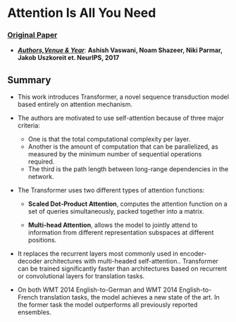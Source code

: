 ﻿# Attention Is All You Need

 
### [Original Paper](https://arxiv.org/pdf/1706.03762v5.pdf)

- <ins>***Authors,Venue & Year***</ins>: **Ashish Vaswani, Noam Shazeer, Niki Parmar, Jakob Uszkoreit et. NeurIPS, 2017**

## Summary

- This work introduces Transformer, a novel sequence transduction model based entirely on attention mechanism.


- The authors are motivated to use self-attention because of three major criteria:  

   - One is that the total computational complexity per layer.
   - Another is the amount of computation that can be parallelized, as measured by the minimum number of sequential operations required.
   - The third is the path length between long-range dependencies in the network.

- The Transformer uses two different types of attention functions:

   - **Scaled Dot-Product Attention**, computes the attention function on a set of queries simultaneously, packed together into a matrix.

   - **Multi-head Attention**, allows the model to jointly attend to information from different representation subspaces at different positions.



-  It replaces the recurrent layers most commonly used in encoder-decoder architectures with multi-headed self-attention.. Transformer can be trained significantly faster than architectures based on recurrent or convolutional layers for translation tasks.

- On both WMT 2014 English-to-German and WMT 2014 English-to-French translation tasks, the model achieves a new state of the art.  In the former task the model outperforms all previously reported ensembles.



